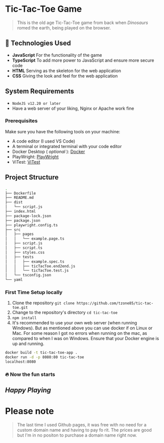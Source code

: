 # Tic-Tac-Toe Game

>This is the old age Tic-Tac-Toe game from back when _Dinosaurs_ romed the earth, being played on the browser.

###
## :toolbox: Technologies Used
 - **JavaScript** For the functionality of the game
 - **TypeScript** To add more power to JavaScript and ensure more secure code
 - **HTML** Serving as the skeleton for the web application
 - **CSS** Giving the look and feel for the web application

## System Requirements
 - `NodeJS v12.20 or later`
 - Have a web server of your liking, Nginx or Apache work fine
 
### Prerequisites

Make sure you have the following tools on your machine:

 - A code editor (I used VS Code)
 - A terminal or integrated terminal with your code editor
 - Docker Desktop ( _optional_ ): [Docker](https://docs.docker.com/get-docker/)
 - PlayWright: [PlayWright](https://playwright.dev/)
 - ViTest: [ViTest](https://vitest.dev/)

## Project Structure

```sh
.
├── Dockerfile
├── README.md
├── dist
│   └── script.js
├── index.html
├── package-lock.json
├── package.json
├── playwright.config.ts
├── src
│   ├── pages
│   │   └── example.page.ts
│   ├── script.js
│   ├── script.ts
│   ├── styles.css
│   ├── tests
│   │   ├── example.spec.ts
│   │   ├── ticTacToe.end2end.js
│   │   └── ticTacToe.test.js
│   └── tsconfig.json
└── yaml
```

### First Time Setup locally
1. Clone the repository
`git clone https://github.com/tzone85/tic-tac-toe.git`
2. Change to the repository's directory
`cd tic-tac-toe`
3. `npm install`
4. It's recommended to use your own web server (when running Windows). But as mentioned above you can use docker if on Linux or Mac. For some reason I got no errors when running on the mac, as compared to when I was on Windows. Ensure that your Docker engine is up and running.
```sh
docker build -t tic-tac-toe-app .
docker run -d -p 8080:80 tic-tac-toe
localhost:8080
```

### :fire: Now the fun starts

## _Happy Playing_ 

# Please note
> The last time I used Github pages, it was free with no need for a 
> custom domain name and having to pay fo rit. The prices are good
> but I'm in no positon to purchase a domain name right now.